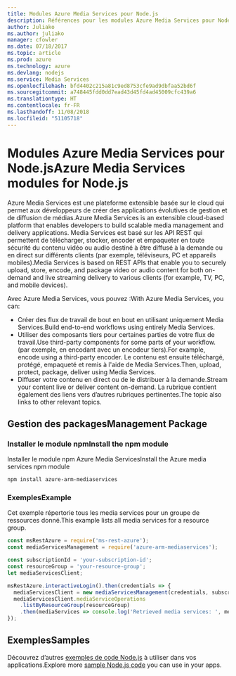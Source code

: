 ```yaml
---
title: Modules Azure Media Services pour Node.js
description: Références pour les modules Azure Media Services pour Node.js
author: Juliako
ms.author: juliako
manager: cfowler
ms.date: 07/18/2017
ms.topic: article
ms.prod: azure
ms.technology: azure
ms.devlang: nodejs
ms.service: Media Services
ms.openlocfilehash: bfd4402c215a81c9ed8753cfe9ad9dbfaa52bd6f
ms.sourcegitcommit: a748445fdd0dd7ead43d45fd4ad45009cfc439a6
ms.translationtype: HT
ms.contentlocale: fr-FR
ms.lasthandoff: 11/08/2018
ms.locfileid: "51105718"
---
```

# <a name="azure-media-services-modules-for-nodejs"></a><span data-ttu-id="d6266-103">Modules Azure Media Services pour Node.js</span><span class="sxs-lookup"><span data-stu-id="d6266-103">Azure Media Services modules for Node.js</span></span>

<span data-ttu-id="d6266-104">Azure Media Services est une plateforme extensible basée sur le cloud qui permet aux développeurs de créer des applications évolutives de gestion et de diffusion de médias.</span><span class="sxs-lookup"><span data-stu-id="d6266-104">Azure Media Services is an extensible cloud-based platform that enables developers to build scalable media management and delivery applications.</span></span> <span data-ttu-id="d6266-105">Media Services est basé sur les API REST qui permettent de télécharger, stocker, encoder et empaqueter en toute sécurité du contenu vidéo ou audio destiné à être diffusé à la demande ou en direct sur différents clients (par exemple, téléviseurs, PC et appareils mobiles).</span><span class="sxs-lookup"><span data-stu-id="d6266-105">Media Services is based on REST APIs that enable you to securely upload, store, encode, and package video or audio content for both on-demand and live streaming delivery to various clients (for example, TV, PC, and mobile devices).</span></span>

<span data-ttu-id="d6266-106">Avec Azure Media Services, vous pouvez :</span><span class="sxs-lookup"><span data-stu-id="d6266-106">With Azure Media Services, you can:</span></span>
- <span data-ttu-id="d6266-107">Créer des flux de travail de bout en bout en utilisant uniquement Media Services.</span><span class="sxs-lookup"><span data-stu-id="d6266-107">Build end-to-end workflows using entirely Media Services.</span></span> 
- <span data-ttu-id="d6266-108">Utiliser des composants tiers pour certaines parties de votre flux de travail.</span><span class="sxs-lookup"><span data-stu-id="d6266-108">Use third-party components for some parts of your workflow.</span></span> <span data-ttu-id="d6266-109">(par exemple, en encodant avec un encodeur tiers).</span><span class="sxs-lookup"><span data-stu-id="d6266-109">For example, encode using a third-party encoder.</span></span> <span data-ttu-id="d6266-110">Le contenu est ensuite téléchargé, protégé, empaqueté et remis à l'aide de Media Services.</span><span class="sxs-lookup"><span data-stu-id="d6266-110">Then, upload, protect, package, deliver using Media Services.</span></span>
- <span data-ttu-id="d6266-111">Diffuser votre contenu en direct ou de le distribuer à la demande.</span><span class="sxs-lookup"><span data-stu-id="d6266-111">Stream your content live or deliver content on-demand.</span></span> <span data-ttu-id="d6266-112">La rubrique contient également des liens vers d’autres rubriques pertinentes.</span><span class="sxs-lookup"><span data-stu-id="d6266-112">The topic also links to other relevant topics.</span></span>

## <a name="management-package"></a><span data-ttu-id="d6266-113">Gestion des packages</span><span class="sxs-lookup"><span data-stu-id="d6266-113">Management Package</span></span>

### <a name="install-the-npm-module"></a><span data-ttu-id="d6266-114">Installer le module npm</span><span class="sxs-lookup"><span data-stu-id="d6266-114">Install the npm module</span></span>

<span data-ttu-id="d6266-115">Installer le module npm Azure Media Services</span><span class="sxs-lookup"><span data-stu-id="d6266-115">Install the Azure media services npm module</span></span>

```bash
npm install azure-arm-mediaservices
```

### <a name="example"></a><span data-ttu-id="d6266-116">Exemples</span><span class="sxs-lookup"><span data-stu-id="d6266-116">Example</span></span>

<span data-ttu-id="d6266-117">Cet exemple répertorie tous les media services pour un groupe de ressources donné.</span><span class="sxs-lookup"><span data-stu-id="d6266-117">This example lists all media services for a resource group.</span></span>

```javascript
const msRestAzure = require('ms-rest-azure');
const mediaServicesManagement = require('azure-arm-mediaservices');

const subscriptionId = 'your-subscription-id';
const resourceGroup = 'your-resource-group';
let mediaServicesClient;

msRestAzure.interactiveLogin().then(credentials => {
  mediaServicesClient = new mediaServicesManagement(credentials, subscriptionId);
  mediaServicesClient.mediaServiceOperations
    .listByResourceGroup(resourceGroup)
    .then(mediaServices => console.log('Retrieved media services: ', mediaServices));
});
```

## <a name="samples"></a><span data-ttu-id="d6266-118">Exemples</span><span class="sxs-lookup"><span data-stu-id="d6266-118">Samples</span></span>

<span data-ttu-id="d6266-119">Découvrez d’autres [exemples de code Node.js](https://azure.microsoft.com/resources/samples/?platform=nodejs) à utiliser dans vos applications.</span><span class="sxs-lookup"><span data-stu-id="d6266-119">Explore more [sample Node.js code](https://azure.microsoft.com/resources/samples/?platform=nodejs) you can use in your apps.</span></span>
